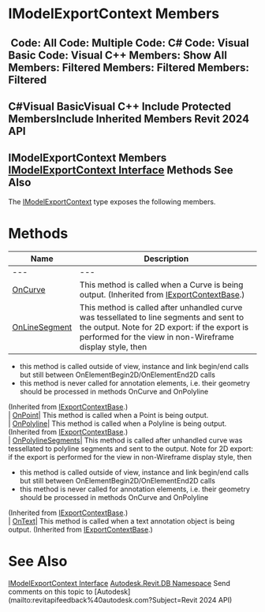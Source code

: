 # IModelExportContext Members

﻿
 Code: All Code: Multiple Code: C# Code: Visual Basic Code: Visual C++  Members: Show All Members: Filtered Members: Filtered Members: Filtered   
---  
C#Visual BasicVisual C++
Include Protected MembersInclude Inherited Members
Revit 2024 API  
---  
IModelExportContext Members  
[IModelExportContext Interface](4309af43-f04e-4e42-2539-3fd1d64cdc6d.md "IModelExportContext Interface") Methods See Also  
---  
The [IModelExportContext](4309af43-f04e-4e42-2539-3fd1d64cdc6d.md "IModelExportContext Interface") type exposes the following members.
# Methods
| Name | Description |
| --- | --- |
| --- | --- | --- |
| [OnCurve](6306ac1d-c259-5617-f71b-c13e54e5af0d.md "OnCurve Method") | This method is called when a Curve is being output.  (Inherited from [IExportContextBase](6691ecd5-a88a-1f58-7a71-a8f6233b6c51.md "IExportContextBase Interface").) |
| [OnLineSegment](5fe0cee4-825b-9828-2c45-5e4c5019bc37.md "OnLineSegment Method") | This method is called after unhandled curve was tessellated to line segments and sent to the output. Note for 2D export: if the export is performed for the view in non-Wireframe display style, then |

  * this method is called outside of view, instance and link begin/end calls but still between OnElementBegin2D/OnElementEnd2D calls
  * this method is never called for annotation elements, i.e. their geometry should be processed in methods OnCurve and OnPolyline

(Inherited from [IExportContextBase](6691ecd5-a88a-1f58-7a71-a8f6233b6c51.md "IExportContextBase Interface").)  
| [OnPoint](6d0a592f-9961-e0ff-70a3-b67bb815e0d4.md "OnPoint Method")|  This method is called when a Point is being output.   
| [OnPolyline](12a8d0af-f3e2-e5f3-aa19-797adebaff2b.md "OnPolyline Method")|  This method is called when a Polyline is being output.  (Inherited from [IExportContextBase](6691ecd5-a88a-1f58-7a71-a8f6233b6c51.md "IExportContextBase Interface").)  
| [OnPolylineSegments](c3891505-dd89-50d4-519e-5380af669325.md "OnPolylineSegments Method")|  This method is called after unhandled curve was tessellated to polyline segments and sent to the output. Note for 2D export: if the export is performed for the view in non-Wireframe display style, then 
  * this method is called outside of view, instance and link begin/end calls but still between OnElementBegin2D/OnElementEnd2D calls
  * this method is never called for annotation elements, i.e. their geometry should be processed in methods OnCurve and OnPolyline

(Inherited from [IExportContextBase](6691ecd5-a88a-1f58-7a71-a8f6233b6c51.md "IExportContextBase Interface").)  
| [OnText](008311bb-c88d-3c22-dc06-f34a59f8329c.md "OnText Method")|  This method is called when a text annotation object is being output.  (Inherited from [IExportContextBase](6691ecd5-a88a-1f58-7a71-a8f6233b6c51.md "IExportContextBase Interface").)  
# See Also
[IModelExportContext Interface](4309af43-f04e-4e42-2539-3fd1d64cdc6d.md "IModelExportContext Interface")
[Autodesk.Revit.DB Namespace](87546ba7-461b-c646-cbb1-2cb8f5bff8b2.md "Autodesk.Revit.DB Namespace")
Send comments on this topic to [Autodesk](mailto:revitapifeedback%40autodesk.com?Subject=Revit 2024 API)